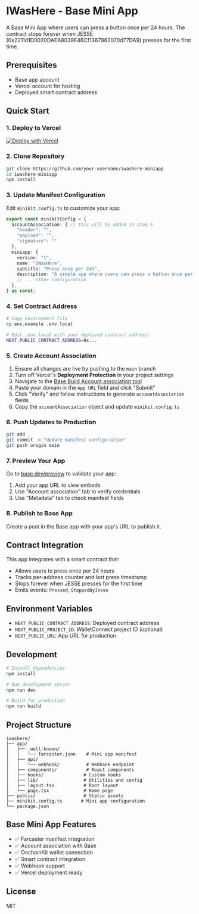 # IWasHere - Base Mini App

A Base Mini App where users can press a button once per 24 hours. The contract stops forever when JESSE (0x2211d1D0020DAEA8039E46Cf1367962070d77DA9) presses for the first time.

## Prerequisites

- Base app account
- Vercel account for hosting
- Deployed smart contract address

## Quick Start

### 1. Deploy to Vercel

[![Deploy with Vercel](https://vercel.com/button)](https://vercel.com/new/clone?repository-url=https://github.com/your-username/iwashere-miniapp)

### 2. Clone Repository

```bash
git clone https://github.com/your-username/iwashere-miniapp
cd iwashere-miniapp
npm install
```

### 3. Update Manifest Configuration

Edit `minikit.config.ts` to customize your app:

```typescript
export const minikitConfig = {
  accountAssociation: { // this will be added in step 5
    "header": "",
    "payload": "",
    "signature": ""
  },
  miniapp: {
    version: "1",
    name: "IWasHere", 
    subtitle: "Press once per 24h", 
    description: "A simple app where users can press a button once per 24 hours. Stops forever when Jesse presses.",
    // ... other configuration
  },
} as const;
```

### 4. Set Contract Address

```bash
# Copy environment file
cp env.example .env.local

# Edit .env.local with your deployed contract address:
NEXT_PUBLIC_CONTRACT_ADDRESS=0x...
```

### 5. Create Account Association

1. Ensure all changes are live by pushing to the `main` branch
2. Turn off Vercel's **Deployment Protection** in your project settings
3. Navigate to the [Base Build Account association tool](https://build.base.org/account-association)
4. Paste your domain in the `App URL` field and click "Submit"
5. Click "Verify" and follow instructions to generate `accountAssociation` fields
6. Copy the `accountAssociation` object and update `minikit.config.ts`

### 6. Push Updates to Production

```bash
git add .
git commit -m "Update manifest configuration"
git push origin main
```

### 7. Preview Your App

Go to [base.dev/preview](https://base.dev/preview) to validate your app:
1. Add your app URL to view embeds
2. Use "Account association" tab to verify credentials
3. Use "Metadata" tab to check manifest fields

### 8. Publish to Base App

Create a post in the Base app with your app's URL to publish it.

## Contract Integration

This app integrates with a smart contract that:
- Allows users to press once per 24 hours
- Tracks per-address counter and last press timestamp
- Stops forever when JESSE presses for the first time
- Emits events: `Pressed`, `StoppedByJesse`

## Environment Variables

- `NEXT_PUBLIC_CONTRACT_ADDRESS`: Deployed contract address
- `NEXT_PUBLIC_PROJECT_ID`: WalletConnect project ID (optional)
- `NEXT_PUBLIC_URL`: App URL for production

## Development

```bash
# Install dependencies
npm install

# Run development server
npm run dev

# Build for production
npm run build
```

## Project Structure

```
iwashere/
├── app/
│   ├── .well-known/
│   │   └── farcaster.json    # Mini app manifest
│   ├── api/
│   │   └── webhook/          # Webhook endpoint
│   ├── components/           # React components
│   ├── hooks/               # Custom hooks
│   ├── lib/                 # Utilities and config
│   ├── layout.tsx           # Root layout
│   └── page.tsx             # Home page
├── public/                  # Static assets
├── minikit.config.ts       # Mini app configuration
└── package.json
```

## Base Mini App Features

- ✅ Farcaster manifest integration
- ✅ Account association with Base
- ✅ OnchainKit wallet connection
- ✅ Smart contract integration
- ✅ Webhook support
- ✅ Vercel deployment ready

## License

MIT